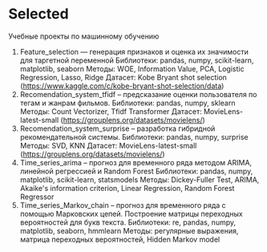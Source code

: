 ﻿# Selected
Учебные проекты по машинному обучению

1. Feature_selection — генерация признаков и оценка их значимости для таргетной переменной
Библиотеки: pandas, numpy, scikit-learn, matplotlib, seaborn
Методы: WOE, Information Value, PCA, Logistic Regression, Lasso, Ridge
Датасет: Kobe Bryant shot selection (https://www.kaggle.com/c/kobe-bryant-shot-selection/data)
2. Recomendation_system_tfidf – предсказание оценки пользователя по тегам и жанрам фильмов.
Библиотеки: pandas, numpy, sklearn
Методы: Count Vectorizer, Tfidf Transformer
Датасет: MovieLens-latest-small (https://grouplens.org/datasets/movielens/)
3. Recomendation_system_surprise – разработка гибридной рекомендательной системы.
Библиотеки: pandas, numpy, surprise
Методы: SVD, KNN
Датасет: MovieLens-latest-small (https://grouplens.org/datasets/movielens/)
4. Time_series_arima – прогноз для временного ряда методом ARIMA, линейной регрессией и Random Forest
Библиотеки: pandas, numpy, matplotlib, scikit-learn, statsmodels
Методы: Dickey-Fuller Test, ARIMA, Akaike's information criterion, Linear Regression, Random Forest Regressor
5. Time_series_Markov_chain – прогноз для временного ряда с помощью Марковских цепей. Построение матрицы переходных вероятностей для букв текста.
Библиотеки: re, pandas, numpy, matplotlib, seaborn, hmmlearn
Методы: регулярные выражения, матрица переходных вероятностей, Hidden Markov model
